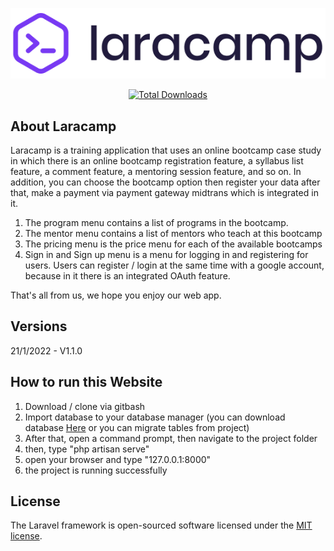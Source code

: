 <p align="center"><img src = "/public/assets/images/logo.png"></p>

<p align="center">
<a href="https://packagist.org/packages/laravel/framework"><img src="https://github.com/MuhammadYaumil1212/LaraCamp.git" alt="Total Downloads"></a>
</p>

## About Laracamp

Laracamp is a training application that uses an online bootcamp case study in which there is an online bootcamp registration feature, a syllabus list feature, a comment feature, a mentoring session feature, and so on. In addition, you can choose the bootcamp option then register your data after that, make a payment via payment gateway midtrans which is integrated in it.
<ol>
  <li>The program menu contains a list of programs in the bootcamp.</li>
  <li>The mentor menu contains a list of mentors who teach at this bootcamp</li>
  <li>The pricing menu is the price menu for each of the available bootcamps</li>
  <li>Sign in and Sign up menu is a menu for logging in and registering for users. Users can register / login at the same time with a google account, because in it there is an integrated OAuth feature.</li>
</ol>
That's all from us, we hope you enjoy our web app.

## Versions

21/1/2022 - V1.1.0

## How to run this Website
1. Download / clone via gitbash
2. Import database to your database manager (you can download database <a href="https://www.mediafire.com/file/ikz6k54ksbjcw4m/laracamp.sql/file">Here</a> or you can migrate tables from project)
3. After that, open a command prompt, then navigate to the project folder
4. then, type "php artisan serve"
5. open your browser and type "127.0.0.1:8000"
5. the project is running successfully

## License

The Laravel framework is open-sourced software licensed under the [MIT license](https://opensource.org/licenses/MIT).
